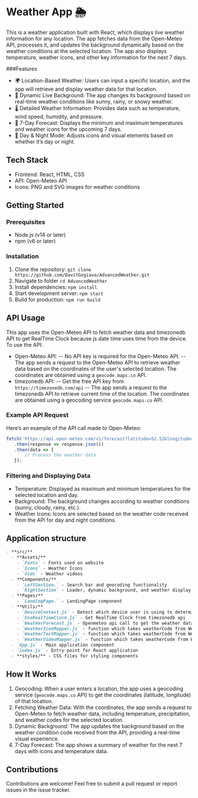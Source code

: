 # Weather App 🌦️
This is a weather application built with React, which displays live weather information for any location. The app fetches data from the Open-Meteo API, processes it, and updates the background dynamically based on the weather conditions at the selected location. The app also displays temperature, weather icons, and other key information for the next 7 days.

###Features
- 🌍 Location-Based Weather: Users can input a specific location, and the app will retrieve and display weather data for that location.
- 🎥 Dynamic Live Background: The app changes its background based on real-time weather conditions like sunny, rainy, or snowy weather.
- 🌡️  Detailed Weather Information: Provides data such as temperature, wind speed, humidity, and pressure.
- 📅 7-Day Forecast: Displays the minimum and maximum temperatures and weather icons for the upcoming 7 days.
- 🌙 Day & Night Mode: Adjusts icons and visual elements based on whether it’s day or night.
## Tech Stack
- Frontend: React, HTML, CSS
- API: Open-Meteo API
- Icons: PNG and SVG images for weather conditions

## Getting Started
### Prerequisites
- Node.js (v14 or later)
- npm (v6 or later)
### Installation
1. Clone the repository:
  `git clone https://github.com/DavitGogiava/AdvancedWeather.git`
2. Navigate to folder
  `cd AdvancedWeather`
3. Install dependencies:
   `npm install`
4. Start development server:
   `npm start`
5. Build for production:
   `npm run build`
## API Usage
This app uses the Open-Meteo API to fetch weather data and timezonedb API to get RealTime Clock because js date time uses time from the device. To use the API:
- Open-Meteo API:
-- No API key is required for the Open-Meteo API.
-- The app sends a request to the Open-Meteo API to retrieve weather data based on the coordinates of the user's selected location. The coordinates are obtained using a `geocode.maps.co` API.
- timezonedb API:
-- Get the free API key from `https://timezonedb.com/api`
-- The app sends a request to the timezonedb API to retrieve current time of the location. The coordinates are obtained using a geocoding service `geocode.maps.co` API.

### Example API Request
Here’s an example of the API call made to Open-Meteo:
```javascript
fetch('https://api.open-meteo.com/v1/forecast?latitude=52.52&longitude=13.41&daily=temperature_2m_max,temperature_2m_min&timezone=auto')
   .then(response => response.json())
   .then(data => {
       // Process the weather data
   });
```
### Filtering and Displaying Data
- Temperature: Displayed as maximum and minimum temperatures for the selected location and day.
- Background: The background changes according to weather conditions (sunny, cloudy, rainy, etc.).
- Weather Icons: Icons are selected based on the weather code received from the API for day and night conditions.

## Application structure
```md
- **src/**
  - **Assets/**
    - `Fonts` - Fonts used on website
    - `Icons` - Weather Icons
    - `Vids` - Weather videos
  - **Components/**
    - `LeftSection.` - Search bar and geocoding functionality
    - `RightSection` - Loader, dynamic background, and weather display
  - **Pages/**
    - `LandingPage.` - LandingPage component
  - **Utils/**
    - `DeviceContext.js` - Detect which device user is using to determine section structure
    - `UseRealTimeClock.js` - Get RealTime Clock from timezonedb api
    - `WeatherForecast.js` - Openmeteo api call to get the weather data and filter it
    - `WeatherIconMapper.js` - function which takes weatherCode from WeatherForecast data and returns icon for that weather
    - `WeatherTextMapper.js` - function which takes weatherCode from WeatherForecast data and returns text for that weather
    - `WeatherVideoMapper.js` - function which takes weatherCode from WeatherForecast data and returns video for that weather
  - `App.js` - Main application component
  - `index.js` - Entry point for React application
  - **styles/** - CSS files for styling components
```

## How It Works
1. Geocoding: When a user enters a location, the app uses a geocoding service (`geocode.maps.co` API) to get the coordinates (latitude, longitude) of that location.
2. Fetching Weather Data: With the coordinates, the app sends a request to Open-Meteo to fetch weather data, including temperature, precipitation, and weather codes for the selected location.
3. Dynamic Background: The app updates the background based on the weather condition code received from the API, providing a real-time visual experience.
4. 7-Day Forecast: The app shows a summary of weather for the next 7 days with icons and temperature data.

## Contributions
Contributions are welcome! Feel free to submit a pull request or report issues in the issue tracker.
